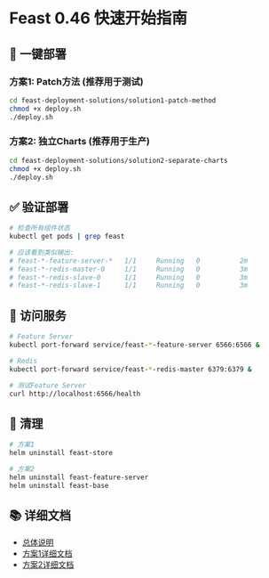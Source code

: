 # Feast 0.46 快速开始指南

## 🚀 一键部署

### 方案1: Patch方法 (推荐用于测试)
```bash
cd feast-deployment-solutions/solution1-patch-method
chmod +x deploy.sh
./deploy.sh
```

### 方案2: 独立Charts (推荐用于生产)
```bash
cd feast-deployment-solutions/solution2-separate-charts  
chmod +x deploy.sh
./deploy.sh
```

## ✅ 验证部署

```bash
# 检查所有组件状态
kubectl get pods | grep feast

# 应该看到类似输出:
# feast-*-feature-server-*   1/1     Running   0          2m
# feast-*-redis-master-0     1/1     Running   0          3m  
# feast-*-redis-slave-0      1/1     Running   0          3m
# feast-*-redis-slave-1      1/1     Running   0          3m
```

## 🔗 访问服务

```bash
# Feature Server
kubectl port-forward service/feast-*-feature-server 6566:6566 &

# Redis
kubectl port-forward service/feast-*-redis-master 6379:6379 &

# 测试Feature Server
curl http://localhost:6566/health
```

## 🧹 清理

```bash
# 方案1
helm uninstall feast-store

# 方案2  
helm uninstall feast-feature-server
helm uninstall feast-base
```

## 📚 详细文档

- [总体说明](README.md)
- [方案1详细文档](solution1-patch-method/README.md)  
- [方案2详细文档](solution2-separate-charts/README.md)